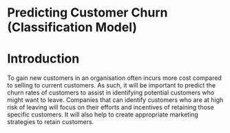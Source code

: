 # Predicting Customer Churn (Classification Model)
# Introduction
To gain new customers in an organisation often incurs more cost compared to selling to current customers. As such, it will be important to predict the churn rates of customers to assist in identifying potential customers who might want to leave. Companies that can identify customers who are at high risk of leaving will focus on their efforts and incentives of retaining those specific customers. It will also help to create appropriate marketing strategies to retain customers.

